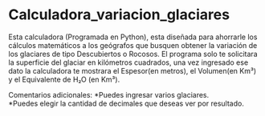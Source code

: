 # Calculadora_variacion_glaciares
Esta calculadora (Programada en Python), esta diseñada para ahorrarle los cálculos matemáticos a los geógrafos que busquen obtener la variación de los glaciares de tipo Descubiertos o Rocosos. El programa solo te solicitara la superficie del glaciar en kilómetros cuadrados, una vez ingresado ese dato la calculadora te mostrara el Espesor(en metros), el Volumen(en Km³) y el Equivalente de H₂O (en Km³). 

Comentarios adicionales:
*Puedes ingresar varios glaciares. <br>
*Puedes elegir la cantidad de decimales que deseas ver por resultado.
